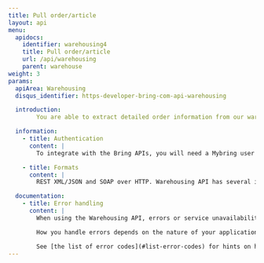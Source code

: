 ```yaml
---
title: Pull order/article
layout: api
menu:
  apidocs:
    identifier: warehousing4
    title: Pull order/article 
    url: /api/warehousing
    parent: warehouse
weight: 3
params:
  apiArea: Warehousing
  disqus_identifier: https-developer-bring-com-api-warehousing

  introduction:
        You are able to extract detailed order information from our warehouse while the orders are being processed. Further, the API provides information about articles in stock, with methods for retrieving information about single items or configurable list of items.

  information:
    - title: Authentication
      content: |
        To integrate with the Bring APIs, you will need a Mybring user account with an API key. Information about prerequisites and authentication headers can be found on the general API [Getting Started page](/api/).

    - title: Formats
      content: |
        REST XML/JSON and SOAP over HTTP. Warehousing API has several interfaces (SOAP and XML/JSON). Choose the option that fits your needs best (see table below). The XML/JSON interface is the core interface with complete functionality. Please note that this API currently doesn't support json on all of its methods yet. Look in the example section to see which are supported.

  documentation:
    - title: Error handling
      content: |
        When using the Warehousing API, errors or service unavailability can occur, although we do our utmost to prevent any downtime. Thus it is important to use timeouts and other error handling techniques when making requests to the service.

        How you handle errors depends on the nature of your application, but one strategy for handling such situations is by providing a failover if the shipping guide responds with an error or does not respond at all (timeout).

        See [the list of error codes](#list-error-codes) for hints on how to implement error handling.
---
```

